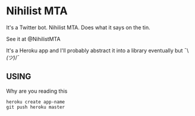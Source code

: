 # Nihilist MTA

It's a Twitter bot. Nihilist MTA. Does what it says on the tin.

See it at @NihilistMTA

It's a Heroku app and I'll probably abstract it into a library eventually but ¯\\_(ツ)_/¯

## USING

Why are you reading this

```
heroku create app-name
git push heroku master
```
